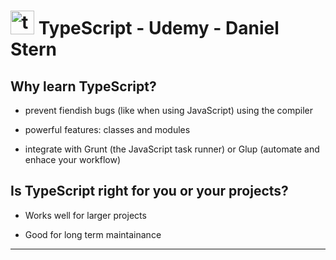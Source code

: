 # <img width="38" height="38" src="https://img.icons8.com/color/38/typescript.png" alt="typescript"/> TypeScript - Udemy - Daniel Stern

## Why learn TypeScript?

- prevent fiendish bugs (like when using JavaScript) using the compiler

- powerful features: classes and modules

- integrate with Grunt (the JavaScript task runner) or Glup (automate and enhace your workflow)


## Is TypeScript right for you or your projects?

- Works well for larger projects

- Good for long term maintainance

---